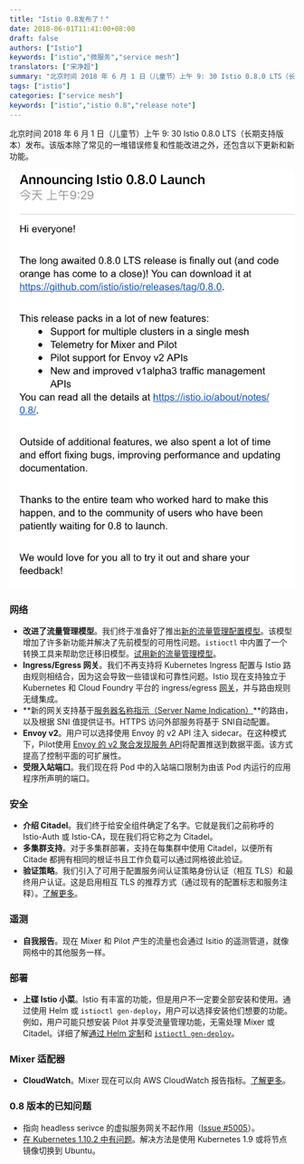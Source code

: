 ```yaml
---
title: "Istio 0.8发布了！"
date: 2018-06-01T11:41:00+08:00
draft: false
authors: ["Istio"]
keywords: ["istio","微服务","service mesh"]
translators: ["宋净超"]
summary: "北京时间 2018 年 6 月 1 日（儿童节）上午 9: 30 Istio 0.8.0 LTS（长期支持版本）发布。该版本除了常见的一堆错误修复和性能改进之外，还包含以下更新和新功能。"
tags: ["istio"]
categories: ["service mesh"]
keywords: ["istio","istio 0.8","release note"]
---
```


北京时间 2018 年 6 月 1 日（儿童节）上午 9: 30 Istio 0.8.0 LTS（长期支持版本）发布。该版本除了常见的一堆错误修复和性能改进之外，还包含以下更新和新功能。

![Istio 0.8 发布](00704eQkgy1frvj0gh5pzj30kl0u4q6t.jpg)

### 网络

- **改进了流量管理模型**。我们终于准备好了推出[新的流量管理配置模型](https://istio.io/blog/2018/v1alpha3-routing/)。该模型增加了许多新功能并解决了先前模型的可用性问题。`istioctl` 中内置了一个转换工具来帮助您迁移旧模型。[试用新的流量管理模型](https://istio.io/docs/tasks/traffic-management)。
- **Ingress/Egress 网关**。我们不再支持将 Kubernetes Ingress 配置与 Istio 路由规则相结合，因为这会导致一些错误和可靠性问题。Istio 现在支持独立于 Kubernetes 和 Cloud Foundry 平台的 ingress/egress [网关](https://istio.io/docs/concepts/traffic-management/rules-configuration/#gateways)，并与路由规则无缝集成。
- **新的网关支持基于[服务器名称指示（Server Name Indication）](https://en.wikipedia.org/wiki/Server_Name_Indication)**的路由，以及根据 SNI 值提供证书。HTTPS 访问外部服务将基于 SNI自动配置。
- **Envoy v2**。用户可以选择使用 Envoy 的 v2 API 注入 sidecar。在这种模式下，Pilot使用 [Envoy 的 v2 聚合发现服务 API](https://www.envoyproxy.io/docs/envoy/latest/configuration/overview/v2_overview)将配置推送到数据平面。该方式提高了控制平面的可扩展性。
- **受限入站端口**。我们现在将 Pod 中的入站端口限制为由该 Pod 内运行的应用程序所声明的端口。

### 安全

- **介绍 Citadel**。我们终于给安全组件确定了名字。它就是我们之前称呼的 Istio-Auth 或 Istio-CA，现在我们将它称之为 Citadel。
- **多集群支持**。对于多集群部署，支持在每集群中使用 Citadel，以便所有 Citade 都拥有相同的根证书且工作负载可以通过网格彼此验证。
- **验证策略**。我们引入了可用于配置服务间认证策略身份认证（相互 TLS）和最终用户认证。这是启用相互 TLS 的推荐方式（通过现有的配置标志和服务注释）。[了解更多](https://istio.io/docs/tasks/security/authn-policy/)。

### 遥测

- **自我报告**。现在 Mixer 和 Pilot 产生的流量也会通过 Isitio 的遥测管道，就像网格中的其他服务一样。

### 部署

- **上碟 Istio 小菜**。Istio 有丰富的功能，但是用户不一定要全部安装和使用。通过使用 Helm 或 `istioctl gen-deploy`，用户可以选择安装他们想要的功能。例如，用户可能只想安装 Pilot 并享受流量管理功能，无需处理 Mixer 或 Citadel。详细了解[通过 Helm 定制](https://istio.io/docs/setup/kubernetes/helm-install/#customization-with-helm)和 [`istioctl gen-deploy`](https://istio.io/docs/reference/commands/istioctl/#istioctl%20gen-deploy)。

### Mixer 适配器

- **CloudWatch**。Mixer 现在可以向 AWS CloudWatch 报告指标。[了解更多](https://istio.io/docs/reference/config/policy-and-telemetry/adapters/cloudwatch/)。

### 0.8 版本的已知问题

- 指向 headless serivce 的虚拟服务网关不起作用（[Issue #5005](https://github.com/istio/istio/issues/5005)）。
- [在 Kubernetes 1.10.2 中有问题](https://github.com/istio/istio/issues/5723)。解决方法是使用 Kubernetes 1.9 或将节点镜像切换到 Ubuntu。
